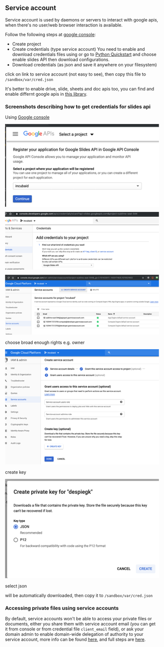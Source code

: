## Service account
Service account is used by daemons or servers to interact with google apis, when there's no user/web browser interaction is available.

Follow the following steps at [google console](https://console.developers.google.com/flows/enableapi?apiid=gdrive.googleapis.com):

- Create project
- Create credentials (type service account)
You need to enable and download credentials files using  or go to [Python Quickstart](https://developers.google.com/slides/quickstart/python) and choose enable slides API then download configurations.
- Download credentials (as json and save it anywhere on your filesystem)

click on link to service account (not easy to see), then copy this file to `/sandbox/var/cred.json`

It's better to enable drive, slide, sheets and doc apis too, you can find and enable differnt google apis in [this library](https://console.developers.google.com/apis/library). 

### Screenshots describing how to get credentials for slides api

Using [Google console](https://console.developers.google.com/flows/enableapi?apiid=slides.googleapis.com)

![](images/select_project_google.png)

![](images/select_service_account.png)

![](images/createserviceaccount.png)

choose broad enough rights e.g. owner

![](images/serviceaccount_finish.png)

create key

![](images/create_key.png)

select json

will be automatically downloaded, then copy it to `/sandbox/var/cred.json`


### Accessing private files using service accounts

By default, service accounts won't be able to access your private files or documents, either you share them with service account email (you can get it from console or from credential file `client_email` field), or ask your domain admin to enable domain-wide delegation of authority to your service account, more info can be found [here](https://developers.google.com/drive/api/v3/about-auth#perform_g_suite_domain-wide_delegation_of_authority), and full steps are [here](https://developers.google.com/identity/protocols/OAuth2ServiceAccount#delegatingauthority).


